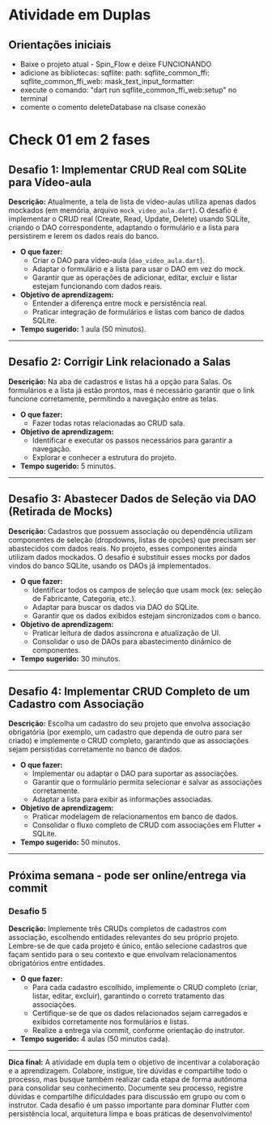 # Atividade em Duplas

## Orientações iniciais
- Baixe o projeto atual - Spin_Flow e deixe FUNCIONANDO
- adicione as bibliotecas:
  sqflite:
  path:
  sqflite_common_ffi:
  sqflite_common_ffi_web:
  mask_text_input_formatter:
- execute o comando: "dart run sqflite_common_ffi_web:setup" no terminal
- comente o comento deleteDatabase na clsase conexão



# Check 01 em 2 fases

## Desafio 1: Implementar CRUD Real com SQLite para Vídeo-aula

**Descrição:**
Atualmente, a tela de lista de vídeo-aulas utiliza apenas dados mockados (em memória, arquivo `mock_video_aula.dart`). O desafio é implementar o CRUD real (Create, Read, Update, Delete) usando SQLite, criando o DAO correspondente, adaptando o formulário e a lista para persistirem e lerem os dados reais do banco.

- **O que fazer:**
  - Criar o DAO para vídeo-aula (`dao_video_aula.dart`).
  - Adaptar o formulário e a lista para usar o DAO em vez do mock.
  - Garantir que as operações de adicionar, editar, excluir e listar estejam funcionando com dados reais.
- **Objetivo de aprendizagem:**
  - Entender a diferença entre mock e persistência real.
  - Praticar integração de formulários e listas com banco de dados SQLite.
- **Tempo sugerido:** 1 aula (50 minutos).

---

## Desafio 2: Corrigir Link relacionado a Salas 

**Descrição:**
Na aba de cadastros e listas há a opção para Salas. Os formulários e a lista já estão prontos, mas é necessário garantir que o link funcione corretamente, permitindo a navegação entre as telas.

- **O que fazer:**
  - Fazer todas rotas relacionadas ao CRUD sala.
- **Objetivo de aprendizagem:**
  - Identificar e executar os passos necessários para garantir a navegação.
  - Explorar e conhecer a estrutura do projeto.
- **Tempo sugerido:** 5 minutos.

---

## Desafio 3: Abastecer Dados de Seleção via DAO (Retirada de Mocks)

**Descrição:**
Cadastros que possuem associação ou dependência utilizam componentes de seleção (dropdowns, listas de opções) que precisam ser abastecidos com dados reais. No projeto, esses componentes ainda utilizam dados mockados. O desafio é substituir esses mocks por dados vindos do banco SQLite, usando os DAOs já implementados.

- **O que fazer:**
  - Identificar todos os campos de seleção que usam mock (ex: seleção de Fabricante, Categoria, etc.).
  - Adaptar para buscar os dados via DAO do SQLite.
  - Garantir que os dados exibidos estejam sincronizados com o banco.
- **Objetivo de aprendizagem:**
  - Praticar leitura de dados assíncrona e atualização de UI.
  - Consolidar o uso de DAOs para abastecimento dinâmico de componentes.
- **Tempo sugerido:** 30 minutos.

---

## Desafio 4: Implementar CRUD Completo de um Cadastro com Associação

**Descrição:**
Escolha um cadastro do seu projeto que envolva associação obrigatória (por exemplo, um cadastro que dependa de outro para ser criado) e implemente o CRUD completo, garantindo que as associações sejam persistidas corretamente no banco de dados.

- **O que fazer:**
  - Implementar ou adaptar o DAO para suportar as associações.
  - Garantir que o formulário permita selecionar e salvar as associações corretamente.
  - Adaptar a lista para exibir as informações associadas.
- **Objetivo de aprendizagem:**
  - Praticar modelagem de relacionamentos em banco de dados.
  - Consolidar o fluxo completo de CRUD com associações em Flutter + SQLite.
- **Tempo sugerido:** 50 minutos.

---

## Próxima semana - pode ser online/entrega via commit

### Desafio 5

**Descrição:**
Implemente três CRUDs completos de cadastros com associação, escolhendo entidades relevantes do seu próprio projeto. Lembre-se de que cada projeto é único, então selecione cadastros que façam sentido para o seu contexto e que envolvam relacionamentos obrigatórios entre entidades.

- **O que fazer:**
  - Para cada cadastro escolhido, implemente o CRUD completo (criar, listar, editar, excluir), garantindo o correto tratamento das associações.
  - Certifique-se de que os dados relacionados sejam carregados e exibidos corretamente nos formulários e listas.
  - Realize a entrega via commit, conforme orientação do instrutor.
- **Tempo sugerido:** 4 aulas (50 minutos cada).

---

**Dica final:**
A atividade em dupla tem o objetivo de incentivar a colaboração e a aprendizagem. Colabore, instigue, tire dúvidas e compartilhe todo o processo, mas busque também realizar cada etapa de forma autônoma para consolidar seu conhecimento. Documente seu processo, registre dúvidas e compartilhe dificuldades para discussão em grupo ou com o instrutor. Cada desafio é um passo importante para dominar Flutter com persistência local, arquitetura limpa e boas práticas de desenvolvimento!
